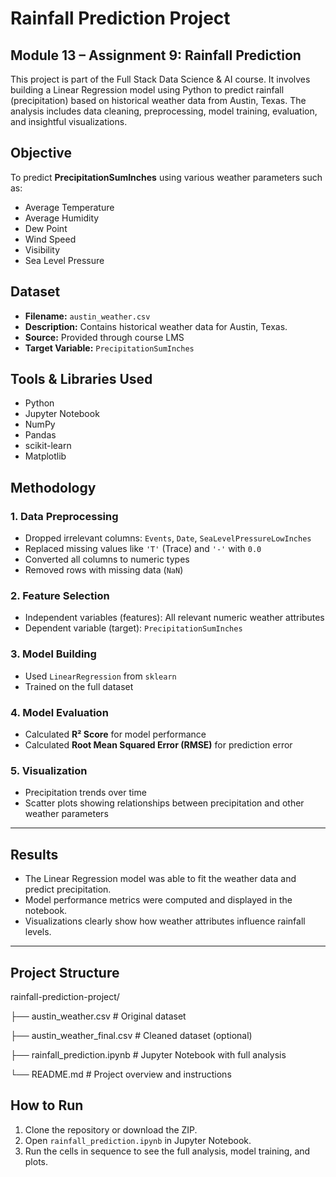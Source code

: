 # Rainfall Prediction Project

## Module 13 – Assignment 9: Rainfall Prediction

This project is part of the Full Stack Data Science & AI course. It involves building a Linear Regression model using Python to predict rainfall (precipitation) based on historical weather data from Austin, Texas. The analysis includes data cleaning, preprocessing, model training, evaluation, and insightful visualizations.

## Objective

To predict **PrecipitationSumInches** using various weather parameters such as:

- Average Temperature
- Average Humidity
- Dew Point
- Wind Speed
- Visibility
- Sea Level Pressure
  
## Dataset

- **Filename:** `austin_weather.csv`
- **Description:** Contains historical weather data for Austin, Texas.
- **Source:** Provided through course LMS  
- **Target Variable:** `PrecipitationSumInches`


## Tools & Libraries Used

- Python
- Jupyter Notebook
- NumPy
- Pandas
- scikit-learn
- Matplotlib


##  Methodology

### 1. **Data Preprocessing**
- Dropped irrelevant columns: `Events`, `Date`, `SeaLevelPressureLowInches`
- Replaced missing values like `'T'` (Trace) and `'-'` with `0.0`
- Converted all columns to numeric types
- Removed rows with missing data (`NaN`)

### 2. **Feature Selection**
- Independent variables (features): All relevant numeric weather attributes
- Dependent variable (target): `PrecipitationSumInches`

### 3. **Model Building**
- Used `LinearRegression` from `sklearn`
- Trained on the full dataset

### 4. **Model Evaluation**
- Calculated **R² Score** for model performance
- Calculated **Root Mean Squared Error (RMSE)** for prediction error

### 5. **Visualization**
- Precipitation trends over time
- Scatter plots showing relationships between precipitation and other weather parameters

---

## Results

- The Linear Regression model was able to fit the weather data and predict precipitation.
- Model performance metrics were computed and displayed in the notebook.
- Visualizations clearly show how weather attributes influence rainfall levels.

---

## Project Structure
rainfall-prediction-project/

├── austin_weather.csv # Original dataset

├── austin_weather_final.csv # Cleaned dataset (optional)

├── rainfall_prediction.ipynb # Jupyter Notebook with full analysis

└── README.md # Project overview and instructions

##  How to Run

1. Clone the repository or download the ZIP.
2. Open `rainfall_prediction.ipynb` in Jupyter Notebook.
3. Run the cells in sequence to see the full analysis, model training, and plots.



